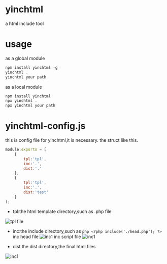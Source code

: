 # yinchtml
a html include tool
# usage
as a global module
```javascript
npm install yinchtml -g
yinchtml . 
yinchtml your path
```
as a local module
```javascript
npm install yinchtml
npx yinchtml .
npx yinchtml your path
```
# yinchtml-config.js
this is config file for yinchtml,it is necessary.
the struct like this.
```javascript
module.exports = [
	{
		tpl:'tpl',
		inc:'.',
		dist:'.'
	},
	{
		tpl:'tpl',
		inc:'.',
		dist:'test'
	}
];
```
- tpl:the html template directory,such as .php file

![tpl file](https://github.com/chenbimo/yinchtml/blob/master/doc/tpl.png)

- inc:the include directory,such as ```php <?php include('./head.php'); ?>```
inc head file
![inc1](https://github.com/chenbimo/yinchtml/blob/master/doc/inc1.png)
inc script file
![inc1](https://github.com/chenbimo/yinchtml/blob/master/doc/inc2.png)

- dist:the dist directory,the final html files

![inc1](https://github.com/chenbimo/yinchtml/blob/master/doc/dist.png)